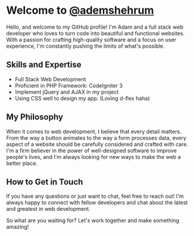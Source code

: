 # Welcome to [@ademshehrum](https://github.com/ademshehrum)

Hello, and welcome to my GitHub profile! I'm Adam and a full stack web developer who loves to turn code into beautiful and functional websites. With a passion for crafting high-quality software and a focus on user experience, I'm constantly pushing the limits of what's possible.

## Skills and Expertise

- Full Stack Web Development
- Proficient in PHP Framework: CodeIgniter 3
- Implement jQuery and AJAX in my project
- Using CSS well to design my app. (Loving d-flex haha)

## My Philosophy

When it comes to web development, I believe that every detail matters. From the way a button animates to the way a form processes data, every aspect of a website should be carefully considered and crafted with care. I'm a firm believer in the power of well-designed software to improve people's lives, and I'm always looking for new ways to make the web a better place.

## How to Get in Touch

If you have any questions or just want to chat, feel free to reach out! I'm always happy to connect with fellow developers and chat about the latest and greatest in web development.

So what are you waiting for? Let's work together and make something amazing!
